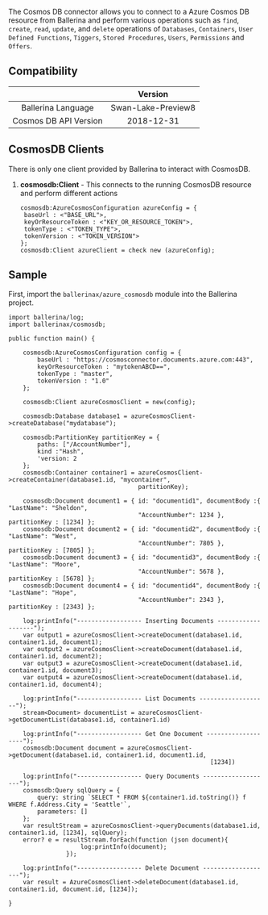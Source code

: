 The Cosmos DB connector allows you to connect to a Azure Cosmos DB resource from Ballerina and perform various operations
such as `find`, `create`, `read`, `update`, and `delete` operations of `Databases`, `Containers`, 
`User Defined Functions`, `Tiggers`, `Stored Procedures`, `Users`, `Permissions` and `Offers`.

## Compatibility

|                           |    Version                  |
|:-------------------------:|:---------------------------:|
| Ballerina Language        | Swan-Lake-Preview8          |
| Cosmos DB API Version     | 2018-12-31                  |

## CosmosDB Clients

There is only one client provided by Ballerina to interact with CosmosDB.

1. **cosmosdb:Client** - This connects to the running CosmosDB resource and perform different actions

   ```ballerina
   cosmosdb:AzureCosmosConfiguration azureConfig = {
    baseUrl : <"BASE_URL">,
    keyOrResourceToken : <"KEY_OR_RESOURCE_TOKEN">,
    tokenType : <"TOKEN_TYPE">,
    tokenVersion : <"TOKEN_VERSION">
   };
   cosmosdb:Client azureClient = check new (azureConfig);
   ```

## Sample

First, import the `ballerinax/azure_cosmosdb` module into the Ballerina project.

```ballerina
import ballerina/log;
import ballerinax/cosmosdb;

public function main() {

    cosmosdb:AzureCosmosConfiguration config = {
        baseUrl : "https://cosmosconnector.documents.azure.com:443",
        keyOrResourceToken : "mytokenABCD==",
        tokenType : "master",
        tokenVersion : "1.0"
    };

    cosmosdb:Client azureCosmosClient = new(config);

    cosmosdb:Database database1 = azureCosmosClient->createDatabase("mydatabase");

    cosmosdb:PartitionKey partitionKey = {
        paths: ["/AccountNumber"],
        kind :"Hash",
        'version: 2
    };
    cosmosdb:Container container1 = azureCosmosClient->createContainer(database1.id, "mycontainer", 
                                    partitionKey);

    cosmosdb:Document document1 = { id: "documentid1", documentBody :{ "LastName": "Sheldon", 
                                    "AccountNumber": 1234 }, partitionKey : [1234] };
    cosmosdb:Document document2 = { id: "documentid2", documentBody :{ "LastName": "West", 
                                    "AccountNumber": 7805 }, partitionKey : [7805] };
    cosmosdb:Document document3 = { id: "documentid3", documentBody :{ "LastName": "Moore", 
                                    "AccountNumber": 5678 }, partitionKey : [5678] };
    cosmosdb:Document document4 = { id: "documentid4", documentBody :{ "LastName": "Hope", 
                                    "AccountNumber": 2343 }, partitionKey : [2343] };

    log:printInfo("------------------ Inserting Documents -------------------");
    var output1 = azureCosmosClient->createDocument(database1.id, container1.id, document1);
    var output2 = azureCosmosClient->createDocument(database1.id, container1.id, document2);
    var output3 = azureCosmosClient->createDocument(database1.id, container1.id, document3);
    var output4 = azureCosmosClient->createDocument(database1.id, container1.id, document4);

    log:printInfo("------------------ List Documents -------------------");
    stream<Document> documentList = azureCosmosClient->getDocumentList(database1.id, container1.id)

    log:printInfo("------------------ Get One Document -------------------");
    cosmosdb:Document document = azureCosmosClient->getDocument(database1.id, container1.id, document1.id, 
                                                        [1234])

    log:printInfo("------------------ Query Documents -------------------");
    cosmosdb:Query sqlQuery = {
        query: string `SELECT * FROM ${container1.id.toString()} f WHERE f.Address.City = 'Seattle'`,
        parameters: []
    };
    var resultStream = azureCosmosClient->queryDocuments(database1.id, container1.id, [1234], sqlQuery);
    error? e = resultStream.forEach(function (json document){
                    log:printInfo(document);
                });    

    log:printInfo("------------------ Delete Document -------------------");
    var result = AzureCosmosClient->deleteDocument(database1.id, container1.id, document.id, [1234]);

}
```
